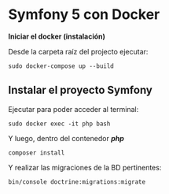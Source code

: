 # Symfony 5 con Docker
**Iniciar el docker (instalación)**

Desde la carpeta raíz del projecto ejecutar:
```
sudo docker-compose up --build
```
## Instalar el proyecto Symfony
Ejecutar para poder acceder al terminal:
```
sudo docker exec -it php bash
```
Y luego, dentro del contenedor ***php***
```
composer install
```
Y realizar las migraciones de la BD pertinentes:
```
bin/console doctrine:migrations:migrate
```